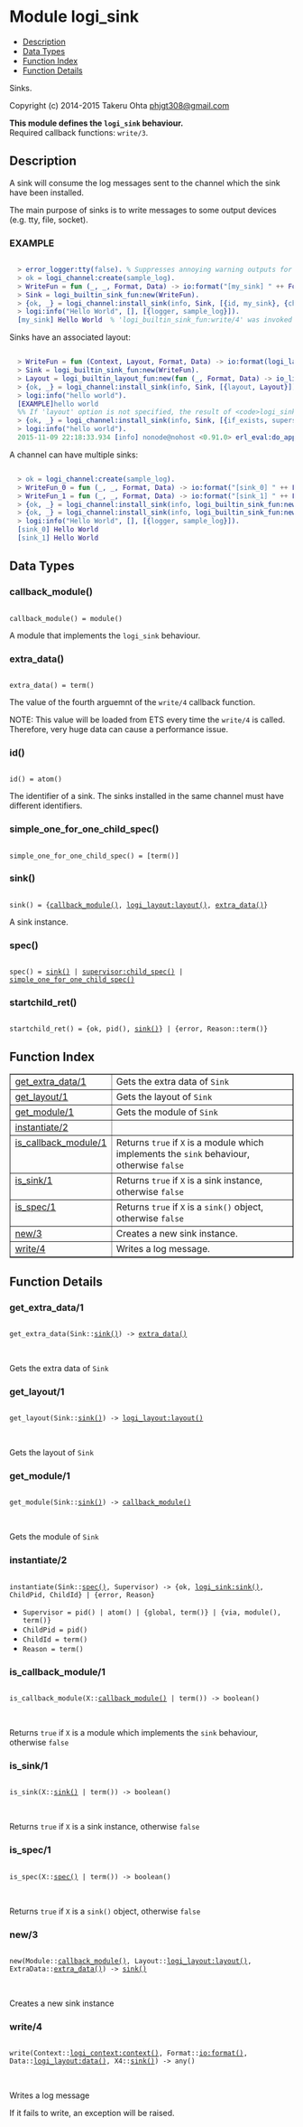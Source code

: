 

# Module logi_sink #
* [Description](#description)
* [Data Types](#types)
* [Function Index](#index)
* [Function Details](#functions)

Sinks.

Copyright (c) 2014-2015 Takeru Ohta <phjgt308@gmail.com>

__This module defines the `logi_sink` behaviour.__<br /> Required callback functions: `write/3`.

<a name="description"></a>

## Description ##

A sink will consume the log messages sent to the channel which the sink have been installed.

The main purpose of sinks is to write messages to some output devices (e.g. tty, file, socket).


### <a name="EXAMPLE">EXAMPLE</a> ###


```erlang

  > error_logger:tty(false). % Suppresses annoying warning outputs for brevity
  > ok = logi_channel:create(sample_log).
  > WriteFun = fun (_, _, Format, Data) -> io:format("[my_sink] " ++ Format ++ "\n", Data) end.
  > Sink = logi_builtin_sink_fun:new(WriteFun).
  > {ok, _} = logi_channel:install_sink(info, Sink, [{id, my_sink}, {channel, sample_log}]).
  > logi:info("Hello World", [], [{logger, sample_log}]).
  [my_sink] Hello World  % 'logi_builtin_sink_fun:write/4' was invoked
```

Sinks have an associated layout:

```erlang

  > WriteFun = fun (Context, Layout, Format, Data) -> io:format(logi_layout:format(Context, Format, Data, Layout)) end.
  > Sink = logi_builtin_sink_fun:new(WriteFun).
  > Layout = logi_builtin_layout_fun:new(fun (_, Format, Data) -> io_lib:format("[EXAMPLE] " ++ Format ++"\n", Data) end).
  > {ok, _} = logi_channel:install_sink(info, Sink, [{layout, Layout}]). % Installs <code>Sink</code> to the default channel
  > logi:info("hello world").
  [EXAMPLE]hello world
  %% If 'layout' option is not specified, the result of <code>logi_sink:default_layout(Sink)</code> will be used instead.
  > {ok, _} = logi_channel:install_sink(info, Sink, [{if_exists, supersede}]).
  > logi:info("hello world").
  2015-11-09 22:18:33.934 [info] nonode@nohost <0.91.0> erl_eval:do_apply:673 [] hello world
```

A channel can have multiple sinks:

```erlang

  > ok = logi_channel:create(sample_log).
  > WriteFun_0 = fun (_, _, Format, Data) -> io:format("[sink_0] " ++ Format ++ "\n", Data) end.
  > WriteFun_1 = fun (_, _, Format, Data) -> io:format("[sink_1] " ++ Format ++ "\n", Data) end.
  > {ok, _} = logi_channel:install_sink(info, logi_builtin_sink_fun:new(WriteFun_0), [{id, sink_0}, {channel, sample_log}]).
  > {ok, _} = logi_channel:install_sink(info, logi_builtin_sink_fun:new(WriteFun_1), [{id, sink_1}, {channel, sample_log}]).
  > logi:info("Hello World", [], [{logger, sample_log}]).
  [sink_0] Hello World
  [sink_1] Hello World
```

<a name="types"></a>

## Data Types ##




### <a name="type-callback_module">callback_module()</a> ###


<pre><code>
callback_module() = module()
</code></pre>

 A module that implements the `logi_sink` behaviour.



### <a name="type-extra_data">extra_data()</a> ###


<pre><code>
extra_data() = term()
</code></pre>

 The value of the fourth arguemnt of the `write/4` callback function.

NOTE:
This value will be loaded from ETS every time the `write/4` is called.
Therefore, very huge data can cause a performance issue.



### <a name="type-id">id()</a> ###


<pre><code>
id() = atom()
</code></pre>

 The identifier of a sink.
The sinks installed in the same channel must have different identifiers.



### <a name="type-simple_one_for_one_child_spec">simple_one_for_one_child_spec()</a> ###


<pre><code>
simple_one_for_one_child_spec() = [term()]
</code></pre>




### <a name="type-sink">sink()</a> ###


<pre><code>
sink() = {<a href="#type-callback_module">callback_module()</a>, <a href="logi_layout.md#type-layout">logi_layout:layout()</a>, <a href="#type-extra_data">extra_data()</a>}
</code></pre>

 A sink instance.



### <a name="type-spec">spec()</a> ###


<pre><code>
spec() = <a href="#type-sink">sink()</a> | <a href="supervisor.md#type-child_spec">supervisor:child_spec()</a> | <a href="#type-simple_one_for_one_child_spec">simple_one_for_one_child_spec()</a>
</code></pre>




### <a name="type-startchild_ret">startchild_ret()</a> ###


<pre><code>
startchild_ret() = {ok, pid(), <a href="#type-sink">sink()</a>} | {error, Reason::term()}
</code></pre>

<a name="index"></a>

## Function Index ##


<table width="100%" border="1" cellspacing="0" cellpadding="2" summary="function index"><tr><td valign="top"><a href="#get_extra_data-1">get_extra_data/1</a></td><td>Gets the extra data of <code>Sink</code></td></tr><tr><td valign="top"><a href="#get_layout-1">get_layout/1</a></td><td>Gets the layout of <code>Sink</code></td></tr><tr><td valign="top"><a href="#get_module-1">get_module/1</a></td><td>Gets the module of <code>Sink</code></td></tr><tr><td valign="top"><a href="#instantiate-2">instantiate/2</a></td><td></td></tr><tr><td valign="top"><a href="#is_callback_module-1">is_callback_module/1</a></td><td>Returns <code>true</code> if <code>X</code> is a module which implements the <code>sink</code> behaviour, otherwise <code>false</code></td></tr><tr><td valign="top"><a href="#is_sink-1">is_sink/1</a></td><td>Returns <code>true</code> if <code>X</code> is a sink instance, otherwise <code>false</code></td></tr><tr><td valign="top"><a href="#is_spec-1">is_spec/1</a></td><td>Returns <code>true</code> if <code>X</code> is a <code>sink()</code> object, otherwise <code>false</code></td></tr><tr><td valign="top"><a href="#new-3">new/3</a></td><td>Creates a new sink instance.</td></tr><tr><td valign="top"><a href="#write-4">write/4</a></td><td>Writes a log message.</td></tr></table>


<a name="functions"></a>

## Function Details ##

<a name="get_extra_data-1"></a>

### get_extra_data/1 ###

<pre><code>
get_extra_data(Sink::<a href="#type-sink">sink()</a>) -&gt; <a href="#type-extra_data">extra_data()</a>
</code></pre>
<br />

Gets the extra data of `Sink`

<a name="get_layout-1"></a>

### get_layout/1 ###

<pre><code>
get_layout(Sink::<a href="#type-sink">sink()</a>) -&gt; <a href="logi_layout.md#type-layout">logi_layout:layout()</a>
</code></pre>
<br />

Gets the layout of `Sink`

<a name="get_module-1"></a>

### get_module/1 ###

<pre><code>
get_module(Sink::<a href="#type-sink">sink()</a>) -&gt; <a href="#type-callback_module">callback_module()</a>
</code></pre>
<br />

Gets the module of `Sink`

<a name="instantiate-2"></a>

### instantiate/2 ###

<pre><code>
instantiate(Sink::<a href="#type-spec">spec()</a>, Supervisor) -&gt; {ok, <a href="logi_sink.md#type-sink">logi_sink:sink()</a>, ChildPid, ChildId} | {error, Reason}
</code></pre>

<ul class="definitions"><li><code>Supervisor = pid() | atom() | {global, term()} | {via, module(), term()}</code></li><li><code>ChildPid = pid()</code></li><li><code>ChildId = term()</code></li><li><code>Reason = term()</code></li></ul>

<a name="is_callback_module-1"></a>

### is_callback_module/1 ###

<pre><code>
is_callback_module(X::<a href="#type-callback_module">callback_module()</a> | term()) -&gt; boolean()
</code></pre>
<br />

Returns `true` if `X` is a module which implements the `sink` behaviour, otherwise `false`

<a name="is_sink-1"></a>

### is_sink/1 ###

<pre><code>
is_sink(X::<a href="#type-sink">sink()</a> | term()) -&gt; boolean()
</code></pre>
<br />

Returns `true` if `X` is a sink instance, otherwise `false`

<a name="is_spec-1"></a>

### is_spec/1 ###

<pre><code>
is_spec(X::<a href="#type-spec">spec()</a> | term()) -&gt; boolean()
</code></pre>
<br />

Returns `true` if `X` is a `sink()` object, otherwise `false`

<a name="new-3"></a>

### new/3 ###

<pre><code>
new(Module::<a href="#type-callback_module">callback_module()</a>, Layout::<a href="logi_layout.md#type-layout">logi_layout:layout()</a>, ExtraData::<a href="#type-extra_data">extra_data()</a>) -&gt; <a href="#type-sink">sink()</a>
</code></pre>
<br />

Creates a new sink instance

<a name="write-4"></a>

### write/4 ###

<pre><code>
write(Context::<a href="logi_context.md#type-context">logi_context:context()</a>, Format::<a href="io.md#type-format">io:format()</a>, Data::<a href="logi_layout.md#type-data">logi_layout:data()</a>, X4::<a href="#type-sink">sink()</a>) -&gt; any()
</code></pre>
<br />

Writes a log message

If it fails to write, an exception will be raised.

